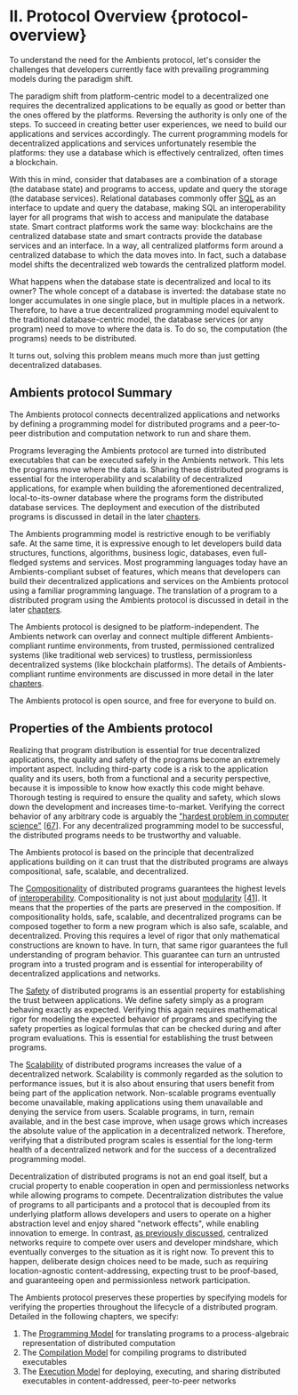 # II. Protocol Overview {protocol-overview}

To understand the need for the Ambients protocol, let's consider the challenges that developers currently face with prevailing programming models during the paradigm shift.

The paradigm shift from platform-centric model to a decentralized one requires the decentralized applications to be equally as good or better than the ones offered by the platforms. Reversing the authority is only one of the steps. To succeed in creating better user experiences, we need to build our applications and services accordingly. The current programming models for decentralized applications and services unfortunately resemble the platforms: they use a database which is effectively centralized, often times a blockchain.

With this in mind, consider that databases are a combination of a storage (the database state) and programs to access, update and query the storage (the database services). Relational databases commonly offer [SQL](https://en.wikipedia.org/wiki/SQL) as an interface to update and query the database, making SQL an interoperability layer for all programs that wish to access and manipulate the database state. Smart contract platforms work the same way: blockchains are the centralized database state and smart contracts provide the database services and an interface. In a way, all centralized platforms form around a centralized database to which the data moves into. In fact, such a database model shifts the decentralized web towards the centralized platform model.

What happens when the database state is decentralized and local to its owner? The whole concept of a database is inverted: the database state no longer accumulates in one single place, but in multiple places in a network. Therefore, to have a true decentralized programming model equivalent to the traditional database-centric model, the database services (or any program) need to move to where the data is. To do so, the computation (the programs) needs to be distributed.

It turns out, solving this problem means much more than just getting decentralized databases.

## Ambients protocol Summary

The Ambients protocol connects decentralized applications and networks by defining a programming model for distributed programs and a peer-to-peer distribution and computation network to run and share them.

Programs leveraging the Ambients protocol are turned into distributed executables that can be executed safely in the Ambients network. This lets the programs move where the data is. Sharing these distributed programs is essential for the interoperability and scalability of decentralized applications, for example when building the aforementioned decentralized, local-to-its-owner database where the programs form the distributed database services. The deployment and execution of the distributed programs is discussed in detail in the later [chapters](https://github.com/ambientsprotocol/whitepaper/blob/master/07-execution-model.md).

The Ambients programming model is restrictive enough to be verifiably safe. At the same time, it is expressive enough to let developers build data structures, functions, algorithms, business logic, databases, even full-fledged systems and services. Most programming languages today have an Ambients-compliant subset of features, which means that developers can build their decentralized applications and services on the Ambients protocol using a familiar programming language. The translation of a program to a distributed program using the Ambients protocol is discussed in detail in the later [chapters](https://github.com/ambientsprotocol/whitepaper/blob/master/06-compilation-model.md).

The Ambients protocol is designed to be platform-independent. The Ambients network can overlay and connect multiple different Ambients-compliant runtime environments, from trusted, permissioned centralized systems (like traditional web services) to trustless, permissionless decentralized systems (like blockchain platforms). The details of Ambients-compliant runtime environments are discussed in more detail in the later [chapters](https://github.com/ambientsprotocol/whitepaper/blob/master/07-execution-model.md#runtime-environment).

The Ambients protocol is open source, and free for everyone to build on.

## Properties of the Ambients protocol

Realizing that program distribution is essential for true decentralized applications, the quality and safety of the programs become an extremely important aspect. Including third-party code is a risk to the application quality and its users, both from a functional and a security perspective, because it is impossible to know how exactly this code might behave. Thorough testing is required to ensure the quality and safety, which slows down the development and increases time-to-market. Verifying the correct behavior of any arbitrary code is arguably the ["hardest problem in computer science"](https://blog.paralleluniverse.co/2016/07/23/correctness-and-complexity/) [[67](#9a5521)]. For any decentralized programming model to be successful, the distributed programs needs to be trustworthy and valuable.

The Ambients protocol is based on the principle that decentralized applications building on it can trust that the distributed programs are always compositional, safe, scalable, and decentralized.

The [Compositionality](https://en.wikipedia.org/wiki/Denotational_semantics#Compositionality) of distributed programs guarantees the highest levels of [interoperability](https://en.wikipedia.org/wiki/Conceptual_interoperability). Compositionality is not just about [modularity](https://blog.statebox.org/modularity-vs-compositionality-a-history-of-misunderstandings-be0150033568) [[41](#d2985a)]. It means that the properties of the parts are preserved in the composition. If compositionality holds, safe, scalable, and decentralized programs can be composed together to form a new program which is also safe, scalable, and decentralized. Proving this requires a level of rigor that only mathematical constructions are known to have. In turn, that same rigor guarantees the full understanding of program behavior. This guarantee can turn an untrusted program into a trusted program and is essential for interoperability of decentralized applications and networks.

The [Safety](https://en.wikipedia.org/wiki/Software_system_safety) of distributed programs is an essential property for establishing the trust between applications. We define safety simply as a program behaving exactly as expected. Verifying this again requires mathematical rigor for modeling the expected behavior of programs and specifying the safety properties as logical formulas that can be checked during and after program evaluations. This is essential for establishing the trust between programs.

The [Scalability](https://en.wikipedia.org/wiki/Scalability) of distributed programs increases the value of a decentralized network. Scalability is commonly regarded as the solution to performance issues, but it is also about ensuring that users benefit from being part of the application network. Non-scalable programs eventually become unavailable, making applications using them unavailable and denying the service from users. Scalable programs, in turn, remain available, and in the best case improve, when usage grows which increases the absolute value of the application in a decentralized network. Therefore, verifying that a distributed program scales is essential for the long-term health of a decentralized network and for the success of a decentralized programming model.

Decentralization of distributed programs is not an end goal itself, but a crucial property to enable cooperation in open and permissionless networks while allowing programs to compete. Decentralization distributes the value of programs to all participants and a protocol that is decoupled from its underlying platform allows developers and users to operate on a higher abstraction level and enjoy shared "network effects", while enabling innovation to emerge. In contrast, [as previously discussed](https://github.com/ambientsprotocol/whitepaper/blob/master/03-introduction.md#background), centralized networks require to compete over users and developer mindshare, which eventually converges to the situation as it is right now. To prevent this to happen, deliberate design choices need to be made, such as requiring location-agnostic content-addressing, expecting trust to be proof-based, and guaranteeing open and permissionless network participation.

The Ambients protocol preserves these properties by specifying models for verifying the properties throughout the lifecycle of a distributed program. Detailed in the following chapters, we specify:

1. The [Programming Model](#protocol-primitives) for translating programs to a process-algebraic representation of distributed computation
2. The [Compilation Model](#compilation-model) for compiling programs to distributed executables
3. The [Execution Model](#execution-model) for deploying, executing, and sharing distributed executables in content-addressed, peer-to-peer networks


